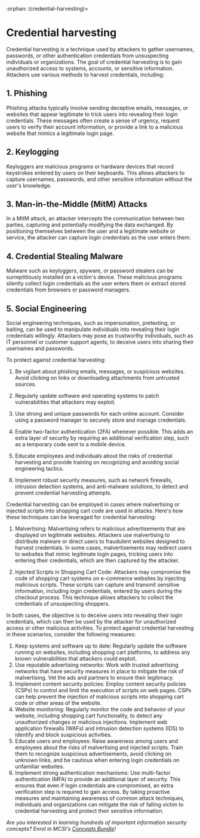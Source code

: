 :orphan:
(credential-harvesting)=

# Credential harvesting


Credential harvesting is a technique used by attackers to gather usernames, passwords, or other authentication credentials from unsuspecting individuals or organizations. The goal of credential harvesting is to gain unauthorized access to systems, accounts, or sensitive information. Attackers use various methods to harvest credentials, including:

## 1. Phishing

Phishing attacks typically involve sending deceptive emails, messages, or websites that appear legitimate to trick users into revealing their login credentials. These messages often create a sense of urgency, request users to verify their account information, or provide a link to a malicious website that mimics a legitimate login page.

## 2.	Keylogging

Keyloggers are malicious programs or hardware devices that record keystrokes entered by users on their keyboards. This allows attackers to capture usernames, passwords, and other sensitive information without the user's knowledge.

## 3.	Man-in-the-Middle (MitM) Attacks

In a MitM attack, an attacker intercepts the communication between two parties, capturing and potentially modifying the data exchanged. By positioning themselves between the user and a legitimate website or service, the attacker can capture login credentials as the user enters them.

## 4.	Credential Stealing Malware

Malware such as keyloggers, spyware, or password stealers can be surreptitiously installed on a victim's device. These malicious programs silently collect login credentials as the user enters them or extract stored credentials from browsers or password managers.

## 5.	Social Engineering

Social engineering techniques, such as impersonation, pretexting, or baiting, can be used to manipulate individuals into revealing their login credentials willingly. Attackers may pose as trustworthy individuals, such as IT personnel or customer support agents, to deceive users into sharing their usernames and passwords.

To protect against credential harvesting:

1.	Be vigilant about phishing emails, messages, or suspicious websites. Avoid clicking on links or downloading attachments from untrusted sources.

2.	Regularly update software and operating systems to patch vulnerabilities that attackers may exploit.

3.	Use strong and unique passwords for each online account. Consider using a password manager to securely store and manage credentials.

4.	Enable two-factor authentication (2FA) whenever possible. This adds an extra layer of security by requiring an additional verification step, such as a temporary code sent to a mobile device.

5.	Educate employees and individuals about the risks of credential harvesting and provide training on recognizing and avoiding social engineering tactics.

6.	Implement robust security measures, such as network firewalls, intrusion detection systems, and anti-malware solutions, to detect and prevent credential harvesting attempts.

Credential harvesting can be employed in cases where malvertising or injected scripts into shopping cart code are used in attacks. Here's how these techniques can be leveraged for credential harvesting:

1.	Malvertising: Malvertising refers to malicious advertisements that are displayed on legitimate websites. Attackers use malvertising to distribute malware or direct users to fraudulent websites designed to harvest credentials. In some cases, malvertisements may redirect users to websites that mimic legitimate login pages, tricking users into entering their credentials, which are then captured by the attacker.

2.	Injected Scripts in Shopping Cart Code: Attackers may compromise the code of shopping cart systems on e-commerce websites by injecting malicious scripts. These scripts can capture and transmit sensitive information, including login credentials, entered by users during the checkout process. This technique allows attackers to collect the credentials of unsuspecting shoppers.

In both cases, the objective is to deceive users into revealing their login credentials, which can then be used by the attacker for unauthorized access or other malicious activities. To protect against credential harvesting in these scenarios, consider the following measures:

1.	Keep systems and software up to date: Regularly update the software running on websites, including shopping cart platforms, to address any known vulnerabilities that attackers could exploit.
2.	Use reputable advertising networks: Work with trusted advertising networks that have security measures in place to mitigate the risk of malvertising. Vet the ads and partners to ensure their legitimacy.
3.	Implement content security policies: Employ content security policies (CSPs) to control and limit the execution of scripts on web pages. CSPs can help prevent the injection of malicious scripts into shopping cart code or other areas of the website.
4.	Website monitoring: Regularly monitor the code and behavior of your website, including shopping cart functionality, to detect any unauthorized changes or malicious injections. Implement web application firewalls (WAFs) and intrusion detection systems (IDS) to identify and block suspicious activities.
5.	Educate users and employees: Raise awareness among users and employees about the risks of malvertising and injected scripts. Train them to recognize suspicious advertisements, avoid clicking on unknown links, and be cautious when entering login credentials on unfamiliar websites.
6.	Implement strong authentication mechanisms: Use multi-factor authentication (MFA) to provide an additional layer of security. This ensures that even if login credentials are compromised, an extra verification step is required to gain access.
By taking proactive measures and maintaining awareness of common attack techniques, individuals and organizations can mitigate the risk of falling victim to credential harvesting and protect their sensitive information.

*Are you interested in learning hundreds of important information security concepts? Enrol in MCSI's [Concepts Bundle](https://www.mosse-institute.com/cyber-security-concepts-specialist-bundle.html)!*